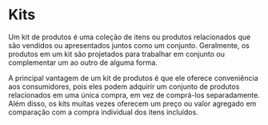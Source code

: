 # Kits

Um kit de produtos é uma coleção de itens ou produtos relacionados que são vendidos ou apresentados juntos como um conjunto. Geralmente, os produtos em um kit são projetados para trabalhar em conjunto ou complementar um ao outro de alguma forma.

A principal vantagem de um kit de produtos é que ele oferece conveniência aos consumidores, pois eles podem adquirir um conjunto de produtos relacionados em uma única compra, em vez de comprá-los separadamente. Além disso, os kits muitas vezes oferecem um preço ou valor agregado em comparação com a compra individual dos itens incluídos.